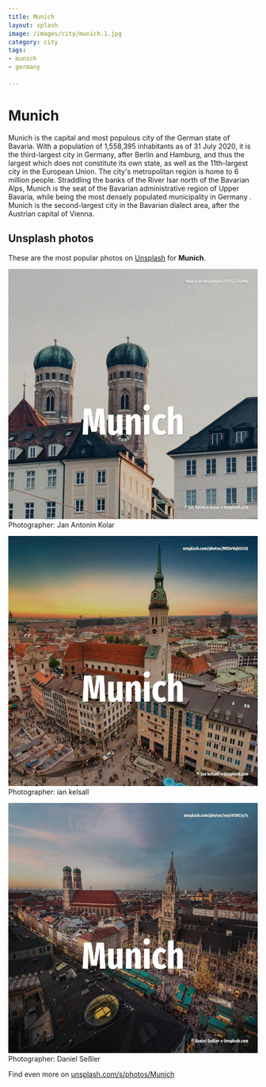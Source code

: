 ```yaml
---
title: Munich
layout: splash
image: /images/city/munich.1.jpg
category: city
tags:
- munich
- germany

---
```

# Munich

Munich  is the capital and most populous city of the German state of Bavaria.
With a population of 1,558,395 inhabitants as of 31 July 2020, it is the third-largest city in 
Germany, after Berlin and Hamburg, and thus the largest which does not constitute its own state, as 
well as the 11th-largest city in the European Union.
The city's metropolitan region is home to 6 million people.
Straddling the banks of the River Isar  north of the Bavarian Alps, Munich is the seat of the 
Bavarian administrative region of Upper Bavaria, while being the most densely populated 
municipality in Germany .
Munich is the second-largest city in the Bavarian dialect area, after the Austrian capital of 
Vienna.

 
## Unsplash photos
These are the most popular photos on [Unsplash](https://unsplash.com) for **Munich**.
 
![Munich](/images/city/munich.1.jpg)
Photographer:  Jan Antonin Kolar
 
![Munich](/images/city/munich.2.jpg)
Photographer:  ian kelsall
 
![Munich](/images/city/munich.3.jpg)
Photographer:  Daniel Seßler
 
Find even more on [unsplash.com/s/photos/Munich](https://unsplash.com/s/photos/Munich)
 
